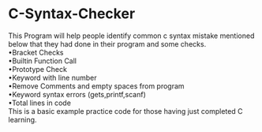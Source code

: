 # C-Syntax-Checker
This Program will help people identify common c syntax mistake mentioned below that they had done in their program and some checks.\
 •Bracket Checks\
 •Builtin Function Call\
 •Prototype Check\
 •Keyword with line number\
 •Remove Comments and empty spaces from program\
 •Keyword syntax errors (gets,printf,scanf)\
 •Total lines in code\
This is a basic example practice code for those having just completed C learning.
 
